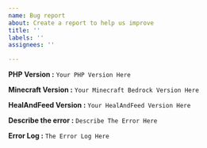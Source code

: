 ```yaml
---
name: Bug report
about: Create a report to help us improve
title: ''
labels: ''
assignees: ''

---
```


**PHP Version :**
```Your PHP Version Here```

**Minecraft Version :**
```Your Minecraft Bedrock Version Here```

**HealAndFeed Version :**
```Your HealAndFeed Version Here```

**Describe the error :**
```Describe The Error Here```

**Error Log :**
```The Error Log Here```
